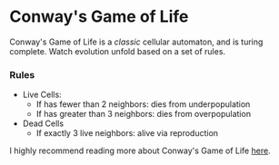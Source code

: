 # Conway's Game of Life

Conway's Game of Life is a _classic_ cellular automaton, and is turing complete. Watch evolution unfold based on a set of rules. 

### Rules
- Live Cells:
    - If has fewer than 2 neighbors: dies from underpopulation
    - If has greater than 3 neighbors: dies from overpopulation
- Dead Cells
    - If exactly 3 live neighbors: alive via reproduction



I highly recommend reading more about Conway's Game of Life [here](https://en.wikipedia.org/wiki/Conway%27s_Game_of_Life).
